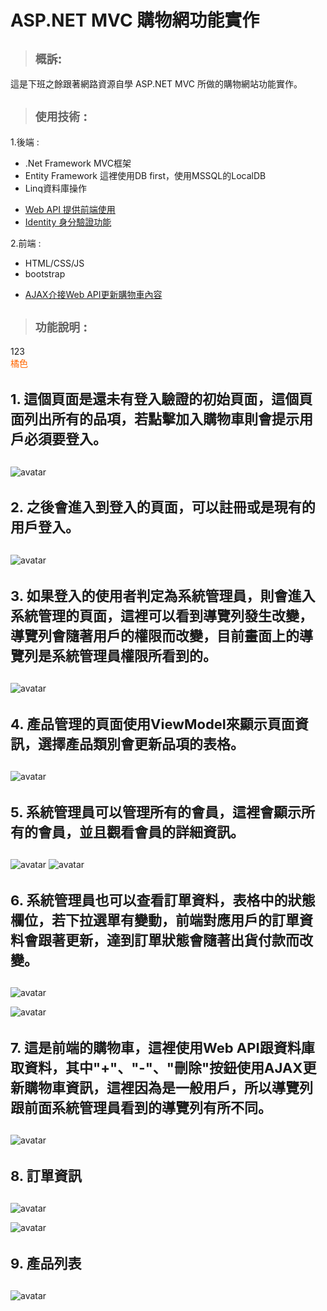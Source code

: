 ASP.NET MVC 購物網功能實作
=======================

> ## ``概訴``:
這是下班之餘跟著網路資源自學 ASP.NET MVC 所做的購物網站功能實作。  
> ## ``使用技術`` :
1.後端 :
* .Net Framework MVC框架
* Entity Framework 這裡使用DB first，使用MSSQL的LocalDB
* Linq資料庫操作
- [Web API 提供前端使用](#7)
- [Identity 身分驗證功能](#2)

2.前端 :
* HTML/CSS/JS
* bootstrap
- [AJAX介接Web API更新購物車內容](#7)

> ## ``功能說明`` : 
<div style="bg-color : red;">123</div>
<font color=#FF6600>橘色</font>

<h4 id="2" style="font-size:22px;">1. 這個頁面是還未有登入驗證的初始頁面，這個頁面列出所有的品項，若點擊加入購物車則會提示用戶必須要登入。</h4>  

![avatar](https://i.imgur.com/TebqcSP.png)    

<h4 id="2" style="font-size:22px;">2. 之後會進入到登入的頁面，可以註冊或是現有的用戶登入。</h4>

![avatar](https://i.imgur.com/FLHFJhZ.png)

<h4 id="2" style="font-size:22px;">3. 如果登入的使用者判定為系統管理員，則會進入系統管理的頁面，這裡可以看到導覽列發生改變，導覽列會隨著用戶的權限而改變，目前畫面上的導覽列是系統管理員權限所看到的。</h4>

![avatar](https://i.imgur.com/3bMUt3U.png)

<h4 id="2" style="font-size:22px;">4. 產品管理的頁面使用ViewModel來顯示頁面資訊，選擇產品類別會更新品項的表格。</h4>

![avatar](https://i.imgur.com/2PslxWY.png)

<h4 id="2" style="font-size:22px;">5. 系統管理員可以管理所有的會員，這裡會顯示所有的會員，並且觀看會員的詳細資訊。</h4>

![avatar](https://i.imgur.com/qOzX51g.png)
![avatar](https://i.imgur.com/X23ZIc2.png)

<h4 id="2" style="font-size:22px;">6. 系統管理員也可以查看訂單資料，表格中的狀態欄位，若下拉選單有變動，前端對應用戶的訂單資料會跟著更新，達到訂單狀態會隨著出貨付款而改變。</h4>

![avatar](https://i.imgur.com/ZRGxjPP.png)
>
![avatar](https://i.imgur.com/FxmoZk6.png)

<h4 id="7" style="font-size:22px;">7. 這是前端的購物車，這裡使用Web API跟資料庫取資料，其中"+"、"-"、"刪除"按鈕使用AJAX更新購物車資訊，這裡因為是一般用戶，所以導覽列跟前面系統管理員看到的導覽列有所不同。</h4>

![avatar](https://i.imgur.com/tny3d2P.png)

<h4 id="2" style="font-size:22px;">8. 訂單資訊</h4>

![avatar](https://i.imgur.com/ZyBihsW.png)
>
![avatar](https://i.imgur.com/3LMEO0h.png)

<h4 id="2" style="font-size:22px;">9. 產品列表</h4>

![avatar](https://i.imgur.com/qhyvxR3.png)


